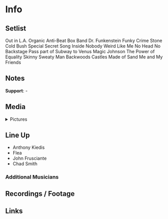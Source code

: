 # Info

## Setlist

Out in L.A.
Organic Anti-Beat Box Band
Dr. Funkenstein
Funky Crime
Stone Cold Bush
Special Secret Song Inside
Nobody Weird Like Me
No Head No Backstage Pass part of
Subway to Venus
Magic Johnson
The Power of Equality
Skinny Sweaty Man
Backwoods
Castles Made of Sand
Me and My Friends

## Notes

**Support**: -

## Media 

<details>
  <summary>Pictures</summary>
  <!--<img alt="Setlist" title="Setlist" src="_.jpg" height="200" />
  <img alt="Flyer" title="Flyer" src="_.jpg" height="200" />
  <img alt="Clipper" title="Clipper" src="_.jpg" height="200" />
  <img alt="Ticket" title="Ticket" src="_.jpg" height="200" />
  -->
</details>

## Line Up

* Anthony Kiedis
* Flea
* John Frusciante
* Chad Smith

### Additional Musicians

## Recordings / Footage

## Links


